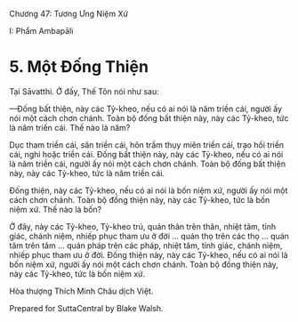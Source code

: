  

Chương 47: Tương Ưng Niệm Xứ

I: Phẩm Ambapāli

# 5\. Một Ðống Thiện

Tại Sāvatthi. Ở đấy, Thế Tôn nói như sau:

—Ðống bất thiện, này các Tỷ-kheo, nếu có ai nói là năm triền cái, người ấy nói một cách chơn chánh. Toàn bộ đống bất thiện này, này các Tỷ-kheo, tức là năm triền cái. Thế nào là năm?

Dục tham triền cái, sân triền cái, hôn trầm thụy miên triền cái, trạo hối triền cái, nghi hoặc triền cái. Ðống bất thiện này, này các Tỷ-kheo, nếu có ai nói là năm triền cái, người ấy nói một cách chơn chánh. Toàn bộ đống bất thiện này, này các Tỷ-kheo, tức là năm triền cái.

Ðống thiện, này các Tỷ-kheo, nếu có ai nói là bốn niệm xứ, người ấy nói một cách chơn chánh. Toàn bộ đống thiện này, này các Tỷ-kheo, tức là bốn niệm xứ. Thế nào là bốn?

Ở đây, này các Tỷ-kheo, Tỷ-kheo trú, quán thân trên thân, nhiệt tâm, tỉnh giác, chánh niệm, nhiếp phục tham ưu ở đời … quán thọ trên các thọ … quán tâm trên tâm … quán pháp trên các pháp, nhiệt tâm, tỉnh giác, chánh niệm, nhiếp phục tham ưu ở đời. Ðống thiện này, này các Tỷ-kheo, nếu có ai nói là bốn niệm xứ, người ấy nói một cách chơn chánh. Toàn bộ đống thiện này, này các Tỷ-kheo, tức là bốn niệm xứ.

Hòa thượng Thích Minh Châu dịch Việt.

Prepared for SuttaCentral by Blake Walsh.